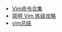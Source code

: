 * [Vim命令合集](http://www.jianshu.com/p/117253829581)
* [简明 Vim 练级攻略](http://coolshell.cn/articles/5426.html)
* [vim总结](http://pizn.github.io/2012/03/03/vim-commonly-used-command.html)
